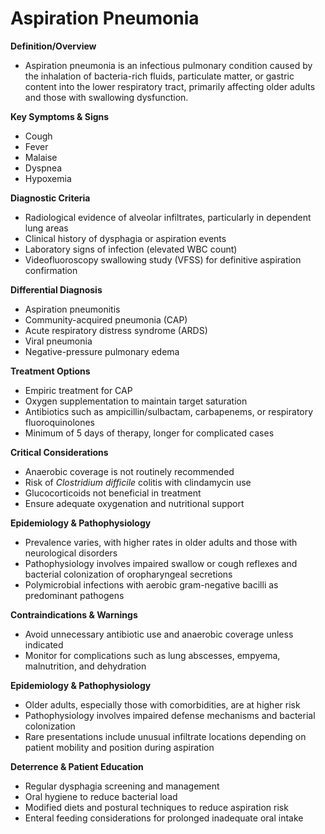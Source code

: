 # Aspiration Pneumonia

**Definition/Overview**
- Aspiration pneumonia is an infectious pulmonary condition caused by the inhalation of bacteria-rich fluids, particulate matter, or gastric content into the lower respiratory tract, primarily affecting older adults and those with swallowing dysfunction.

**Key Symptoms & Signs**
- Cough
- Fever
- Malaise
- Dyspnea
- Hypoxemia

**Diagnostic Criteria**
- Radiological evidence of alveolar infiltrates, particularly in dependent lung areas
- Clinical history of dysphagia or aspiration events
- Laboratory signs of infection (elevated WBC count)
- Videofluoroscopy swallowing study (VFSS) for definitive aspiration confirmation

**Differential Diagnosis**
- Aspiration pneumonitis
- Community-acquired pneumonia (CAP)
- Acute respiratory distress syndrome (ARDS)
- Viral pneumonia
- Negative-pressure pulmonary edema

**Treatment Options**
- Empiric treatment for CAP
- Oxygen supplementation to maintain target saturation
- Antibiotics such as ampicillin/sulbactam, carbapenems, or respiratory fluoroquinolones
- Minimum of 5 days of therapy, longer for complicated cases

**Critical Considerations**
- Anaerobic coverage is not routinely recommended
- Risk of _Clostridium difficile_ colitis with clindamycin use
- Glucocorticoids not beneficial in treatment
- Ensure adequate oxygenation and nutritional support

**Epidemiology & Pathophysiology**
- Prevalence varies, with higher rates in older adults and those with neurological disorders
- Pathophysiology involves impaired swallow or cough reflexes and bacterial colonization of oropharyngeal secretions
- Polymicrobial infections with aerobic gram-negative bacilli as predominant pathogens

**Contraindications & Warnings**
- Avoid unnecessary antibiotic use and anaerobic coverage unless indicated
- Monitor for complications such as lung abscesses, empyema, malnutrition, and dehydration

**Epidemiology & Pathophysiology**
- Older adults, especially those with comorbidities, are at higher risk
- Pathophysiology involves impaired defense mechanisms and bacterial colonization
- Rare presentations include unusual infiltrate locations depending on patient mobility and position during aspiration

**Deterrence & Patient Education**
- Regular dysphagia screening and management
- Oral hygiene to reduce bacterial load
- Modified diets and postural techniques to reduce aspiration risk
- Enteral feeding considerations for prolonged inadequate oral intake